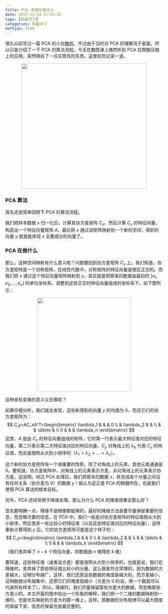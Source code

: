 ```yaml
---
title: PCA，到底在做什么
date: 2017-12-14 21:57:25
tags: [机器学习]
categories: 机器学习
mathjax: true
---
```


很久以前写过一篇 PCA 的小白[教程](http://jermmy.github.io/2017/03/25/2017-3-25-understand-PCA/)，不过由于当时对 PCA 的理解流于表面，所以只是介绍了一下 PCA 的算法流程。今天在数图课上偶然听到 PCA 在图像压缩上的应用，突然明白了一点实质性的东西，这里趁热记录一波。

<center>

<img src="/images/2017-12-15/pca.jpeg" width="400px">

</center>

<!--more-->

### PCA 算法

首先还是简单回顾下 PCA 的算法流程。

我们把样本数据 $x$ 归一化后，计算其协方差矩阵 $C_x$，然后计算 $C_x$ 的特征向量，构造出一个特征向量矩阵 $A$，最后把 $x$ 通过该矩阵映射到一个新的空间，得到的向量 $y$ 就是能体现 $x$ 主要成分的向量了。

### PCA 在做什么

那么，这种空间映射有什么意义呢？问题要回到协方差矩阵 $C_x$ 上。我们知道，协方差矩阵是一个对称矩阵，在线性代数中，对称矩阵的特征向量是相互正交的。而我们把 $x$ 通过这个特征向量矩阵映射到 $y$，其实就是把原来的数据由最初的 $[e_1, e_2, \dots, e_n]$ 的单位坐标系，调整到这些正交的特征向量组成的坐标系下，如下图所示：

<center>

<img src="/images/2017-12-15/transform.png" width="300px">

</center>

这种坐标变换的意义又在哪呢？

如果仔细分析，我们就会发现，这些新得到的向量 $y$ 的均值为 $0$，而且它们的协方差矩阵为：
$$
C_y=AC_xA^T=\begin{bmatrix} \lambda_1 & & & 0 \\ & \lambda_2 & & \\ & &  \ddots & \\ 0 & & & \lambda_n \end{bmatrix}
$$
这里，$A$ 是由 $C_x$ 的特征向量组成的矩阵，它的第一行表示最大特征值对应的特征向量，第二行表示第二大特征值对应的特征向量。$C_y$ 对角线上的 $\lambda_k$ 代表 $C_x$ 的特征值，而且是按照从大到小排序的（$\lambda_1 > \lambda_2 > \dots > \lambda_n$）。

这个新的协方差矩阵有一个很重要的性质，除了对角线上的元素，其他元素通通是 0。要知道，协方差矩阵中，对角线上的元素表示方差，非对角线上的元素表示协方差。这说明，经过 PCA 处理后，我们把原本的数据 $x$，转变成各个分量之间没有任何关系（协方差为 0）的数据 $y$！我认为这正是 PCA 的精髓所在，也是我们使用 PCA 算法的根本目标。

另外，PCA 还经常用于降维处理，那么为什么 PCA 的降维效果会那么好？

首先要明确一点，降维不是随便都能降的，最好的降维方法是要尽量保留重要的信息，而忽略次要的信息。在 PCA 中，我们一般是对协方差矩阵的特征值按从大到小排序，然后舍弃一些比较小的特征值（以及这些特征值对应的特征向量），这样重新计算得到 $y$ 后，它的协方差矩阵可能是这个样子的：
$$
C_y=\begin{bmatrix} \lambda_1 & & & 0 \\ & \lambda_2 & & \\ & &  \ddots & \\ 0 & & & \lambda_k \end{bmatrix}
$$
（我们舍弃掉了 $n-k$ 个特征向量，将数据由 $n$ 维降到 $k$ 维）

要知道，这些特征值（或者说方差）都是按照从大到小排序的，也就是说，我们在降维时，舍弃掉了那些特征值比较小的分量。这么做是符合常理的，因为数据的方差越大，证明分布越广，这样，我们还原这些数据的难度是越大的，而方差越小，证明数据分布越集中，还原它们的难度就越小（方差为 0 的话，用一个数就可以代表所有样本了）。所以，降维时，我们尽量保留那些方差大的数据，而忽略那些方差小的。本文开篇的图中给出一个形象的解释，我们把一个二维的数据映射到一维时，也是优先映射到方差大的那一维上，这样，原数据的分布规律可以最大限度的保留下来，信息的保留也是最完整的。